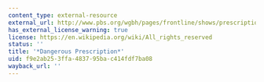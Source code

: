 ```yaml
---
content_type: external-resource
external_url: http://www.pbs.org/wgbh/pages/frontline/shows/prescription/
has_external_license_warning: true
license: https://en.wikipedia.org/wiki/All_rights_reserved
status: ''
title: '*Dangerous Prescription*'
uid: f9e2ab25-3ffa-4837-95ba-c414fdf7ba08
wayback_url: ''
---
```

